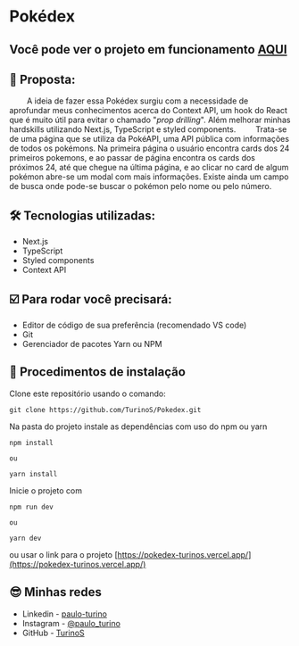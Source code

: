 # Pokédex

## Você pode ver o projeto em funcionamento [AQUI](https://pokedex-turinos.vercel.app/)

## :dart: Proposta:
&nbsp;&nbsp;&nbsp;&nbsp;&nbsp;&nbsp;&nbsp;&nbsp;A ideia de fazer essa Pokédex surgiu com a necessidade de aprofundar meus conhecimentos acerca do Context API, um hook do React que é muito útil para evitar o chamado "*prop drilling*". Além melhorar minhas hardskills utilizando Next.js, TypeScript e styled components.
&nbsp;&nbsp;&nbsp;&nbsp;&nbsp;&nbsp;&nbsp;&nbsp;Trata-se de uma página que se utiliza da PokéAPI, uma API pública com informações de todos os pokémons. Na primeira página o usuário encontra cards dos 24 primeiros pokemons, e ao passar de página encontra os cards dos próximos 24, até que chegue na última página, e ao clicar no card de algum pokémon abre-se um modal com mais informações. Existe ainda um campo de busca onde pode-se buscar o pokémon pelo nome ou pelo número.

## 🛠 Tecnologias utilizadas:

+ Next.js
+ TypeScript
+ Styled components
+ Context API

## ☑️ Para rodar você precisará:

 + Editor de código de sua preferência (recomendado VS code)
 + Git
 + Gerenciador de pacotes Yarn ou NPM

## 📝 Procedimentos de instalação

Clone este repositório usando o comando:

```
git clone https://github.com/TurinoS/Pokedex.git
```

Na pasta do projeto instale as dependências com uso do npm ou yarn

```
npm install

ou

yarn install
```
Inicie o projeto com

```
npm run dev

ou

yarn dev
```

ou usar o link para o projeto [https://pokedex-turinos.vercel.app/](https://pokedex-turinos.vercel.app/)

## 😎 Minhas redes

+ Linkedin - [paulo-turino](https://www.linkedin.com/in/paulo-turino/)
+ Instagram - [@paulo_turino](https://www.instagram.com/paulo_turino/)
+ GitHub - [TurinoS](https://github.com/TurinoS)
